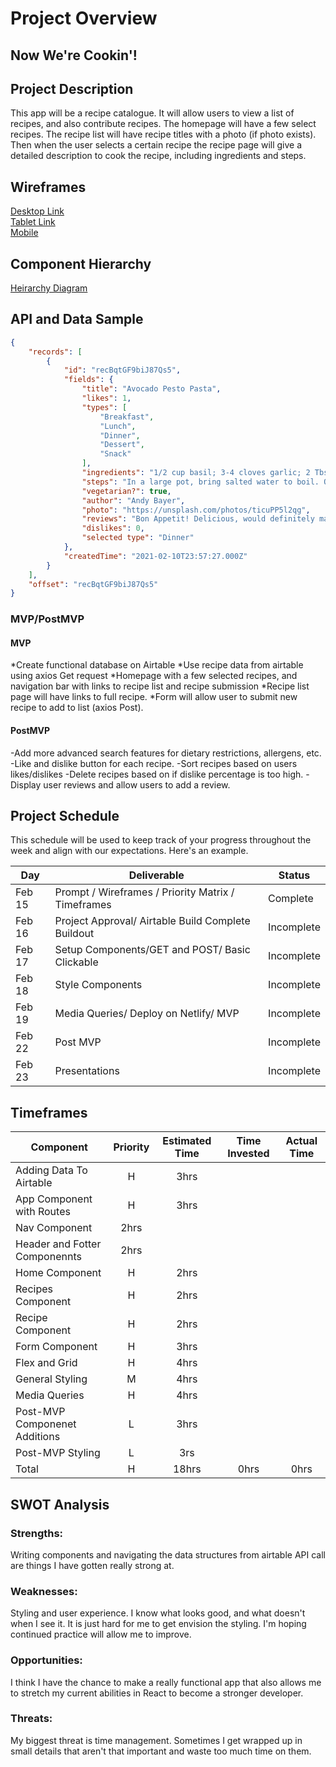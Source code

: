 # Project Overview

## Now We're Cookin'!


## Project Description

This app will be a recipe catalogue. It will allow users to view a list of recipes, and also contribute recipes. The homepage will have a few select recipes.
The recipe list will have recipe titles with a photo (if photo exists). Then when the user selects a certain recipe the recipe page will give a detailed description to cook the recipe, including ingredients and steps. 

## Wireframes

[Desktop Link](https://wireframe.cc/pro/pp/644724e32415092) \
[Tablet Link](https://wireframe.cc/pro/pp/7d7cc787e415010) \
[Mobile](https://wireframe.cc/pro/pp/9d9819bbe415093) 
## Component Hierarchy

[Heirarchy Diagram](https://app.diagrams.net/#G1JkH1gxs-ZQBVArigTTg3pPn7uZtfDW9y)

## API and Data Sample

```json
{
    "records": [
        {
            "id": "recBqtGF9biJ87Qs5",
            "fields": {
                "title": "Avocado Pesto Pasta",
                "likes": 1,
                "types": [
                    "Breakfast",
                    "Lunch",
                    "Dinner",
                    "Dessert",
                    "Snack"
                ],
                "ingredients": "1/2 cup basil; 3-4 cloves garlic; 2 Tbs olive oil; 2 avocados, pitted; 3/4-1 tsp salt to taste; black pepper; 1lb pasta of choice",
                "steps": "In a large pot, bring salted water to boil. Once Boiling, cook pasta according to package directions;  Make sauce in food processor. Combine basil and...",
                "vegetarian?": true,
                "author": "Andy Bayer",
                "photo": "https://unsplash.com/photos/ticuPP5l2qg",
                "reviews": "Bon Appetit! Delicious, would definitely make again;",
                "dislikes": 0,
                "selected type": "Dinner"
            },
            "createdTime": "2021-02-10T23:57:27.000Z"
        }
    ],
    "offset": "recBqtGF9biJ87Qs5"
}
```

### MVP/PostMVP
 
#### MVP 
*Create functional database on Airtable
*Use recipe data from airtable using axios Get request
*Homepage with a few selected recipes, and navigation bar with links to recipe list and recipe submission
*Recipe list page will have links to full recipe.
*Form will allow user to submit new recipe to add to list (axios Post).


#### PostMVP  
-Add more advanced search features for dietary restrictions, allergens, etc. 
-Like and dislike button for each recipe. 
-Sort recipes based on users likes/dislikes
-Delete recipes based on if dislike percentage is too high.
-Display user reviews and allow users to add a review.

## Project Schedule

This schedule will be used to keep track of your progress throughout the week and align with our expectations. Here's an example.

|  Day | Deliverable | Status
|---|---| ---|
|Feb 15| Prompt / Wireframes / Priority Matrix / Timeframes | Complete
|Feb 16| Project Approval/ Airtable Build Complete Buildout | Incomplete
|Feb 17| Setup Components/GET and POST/ Basic Clickable | Incomplete 
|Feb 18| Style Components | Incomplete
|Feb 19| Media Queries/ Deploy on Netlify/ MVP | Incomplete
|Feb 22| Post MVP | Incomplete
|Feb 23| Presentations | Incomplete

## Timeframes

| Component | Priority | Estimated Time | Time Invested | Actual Time |
| --- | :---: |  :---: | :---: | :---: |
| Adding Data To Airtable | H | 3hrs|  |  |
| App Component with Routes| H | 3hrs|  |  |
|Nav Component|2hrs||||
|Header and Fotter Componennts|2hrs||||
|Home Component|H|2hrs|||
|Recipes Component|H|2hrs||
|Recipe Component|H|2hrs|||
|Form Component|H|3hrs|||
|Flex and Grid|H|4hrs|||
|General Styling|M|4hrs|||
|Media Queries|H|4hrs|||
|Post-MVP Componenet Additions|L|3hrs|||
|Post-MVP Styling|L|3rs|||
| Total | H | 18hrs| 0hrs | 0hrs |

## SWOT Analysis

### Strengths:
Writing components and navigating the data structures from airtable API call are things I have gotten really strong at. 

### Weaknesses:
Styling and user experience. I know what looks good, and what doesn't when I see it. It is just hard for me to get envision the styling. I'm hoping continued
practice will allow me to improve.

### Opportunities:
I think I have the chance to make a really functional app that also allows me to stretch my current abilities in React to become a stronger developer. 

### Threats:
My biggest threat is time management. Sometimes I get wrapped up in small details that aren't that important and waste too much time on them. 
